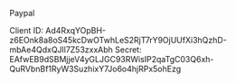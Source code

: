 Paypal

Client ID: Ad4RxqYOpBH-z6EOnk8a8oS45kcDwOTwhLeS2RjT7rY9OjUUfXi3hQzhD-mbAe4QdxQJll7Z53zxxAbh
Secret: EAfwEB9dSBMjjeV4yGLJGC93RWisIP2qaTgC03Q6xh-QuRVbnBf1RyW3SuzhixY7Jo6o4hjRPx5ohEzg

